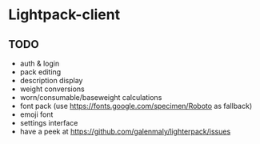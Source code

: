 # Lightpack-client

## TODO

- auth & login
- pack editing
- description display
- weight conversions
- worn/consumable/baseweight calculations
- font pack (use https://fonts.google.com/specimen/Roboto as fallback)
- emoji font
- settings interface
- have a peek at https://github.com/galenmaly/lighterpack/issues
